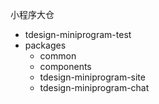小程序大仓

- tdesign-miniprogram-test
- packages
  - common
  - components
  - tdesign-miniprogram-site
  - tdesign-miniprogram-chat
